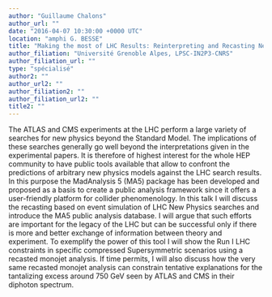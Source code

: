 ```yaml
---
author: "Guillaume Chalons"
author_url: ""
date: "2016-04-07 10:30:00 +0000 UTC"
location: "amphi G. BESSE"
title: "Making the most of LHC Results: Reinterpreting and Recasting New Physics Studies"
author_filiation: "Université Grenoble Alpes, LPSC-IN2P3-CNRS"
author_filiation_url: ""
type: "spécialisé"
author2: ""
author_url2: ""
author_filiation2: ""
author_filiation_url2: ""
title2: ""
---
```


The ATLAS and CMS experiments at the LHC perform a large variety of searches for new physics beyond the Standard Model. The implications of these searches generally go well beyond the interpretations given in the experimental papers. It is therefore of highest interest for the whole HEP community to have public tools available that allow to confront the predictions of arbitrary new physics models against the LHC search results. In this purpose the MadAnalysis 5 (MA5) package has been developed and proposed as a basis to create a public analysis framework since it offers a user-friendly platform for collider phenomenology. In this talk I will discuss the recasting based on event simulation of LHC New Physics searches and introduce the MA5 public analysis database. I will argue that such efforts are important for the legacy of the LHC but can be successful only if there is more and better exchange of information between theory and experiment. To exemplify the power of this tool I will show the Run I LHC constraints in specific compressed Supersymmetric scenarios using a recasted monojet analysis. If time permits, I will also discuss how the very same recasted monojet analysis can constrain tentative explanations for the tantalizing excess around 750 GeV seen by ATLAS and CMS in their diphoton spectrum.


